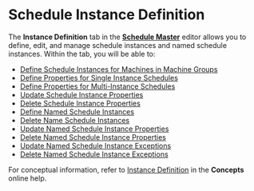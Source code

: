 # Schedule Instance Definition

The **Instance Definition** tab in the [**Schedule Master**](Using-Schedule-Master.md) editor allows you to define,
edit, and manage schedule instances and named schedule instances. Within
the tab, you will be able to:

- [Define Schedule Instances for Machines in Machine     Groups](Defining-Schedule-Instances-for-Machines.md)
- [Define Properties for Single Instance     Schedules](Defining-Properties-for-Single-Instance-Schedules.md)
- [Define Properties for Multi-Instance     Schedules](Defining-Properties-for-Multi-Instance-Schedules.md)
- [Update Schedule Instance     Properties](Updating-Schedule-Instance-Properties.md)
- [Delete Schedule Instance     Properties](Deleting-Schedule-Instance-Properties.md)
- [Define Named Schedule     Instances](Defining-Named-Schedule-Instances.md)
- [Delete Name Schedule     Instances](Deleting-Named-Schedule-Instances.md)
- [Update Named Schedule Instance     Properties](Updating-Named-Schedule-Instance-Properties.md)
- [Delete Named Schedule Instance     Properties](Deleting-Named-Schedule-Instance-Properties.md)
- [Update Named Schedule Instance     Exceptions](Updating-Named-Schedule-Instance-Exceptions.md)
- [Delete Named Schedule Instance     Exceptions](Deleting-Named-Schedule-Instance-Exceptions.md)

For conceptual information, refer to [Instance Definition](../../../job-components/instances.md) in
the **Concepts** online help.
